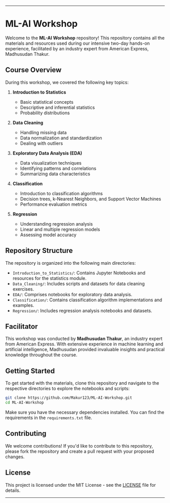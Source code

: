 

---

# ML-AI Workshop

Welcome to the **ML-AI Workshop** repository! This repository contains all the materials and resources used during our intensive two-day hands-on experience, facilitated by an industry expert from American Express, Madhusudan Thakur.

## Course Overview

During this workshop, we covered the following key topics:

1. **Introduction to Statistics**
   - Basic statistical concepts
   - Descriptive and inferential statistics
   - Probability distributions

2. **Data Cleaning**
   - Handling missing data
   - Data normalization and standardization
   - Dealing with outliers

3. **Exploratory Data Analysis (EDA)**
   - Data visualization techniques
   - Identifying patterns and correlations
   - Summarizing data characteristics

4. **Classification**
   - Introduction to classification algorithms
   - Decision trees, k-Nearest Neighbors, and Support Vector Machines
   - Performance evaluation metrics

5. **Regression**
   - Understanding regression analysis
   - Linear and multiple regression models
   - Assessing model accuracy

## Repository Structure

The repository is organized into the following main directories:

- `Introduction_to_Statistics/`: Contains Jupyter Notebooks and resources for the statistics module.
- `Data_Cleaning/`: Includes scripts and datasets for data cleaning exercises.
- `EDA/`: Comprises notebooks for exploratory data analysis.
- `Classification/`: Contains classification algorithm implementations and examples.
- `Regression/`: Includes regression analysis notebooks and datasets.

## Facilitator

This workshop was conducted by **Madhusudan Thakur**, an industry expert from American Express. With extensive experience in machine learning and artificial intelligence, Madhusudan provided invaluable insights and practical knowledge throughout the course.

## Getting Started

To get started with the materials, clone this repository and navigate to the respective directories to explore the notebooks and scripts:

```bash
git clone https://github.com/Makur123/ML-AI-Workshop.git
cd ML-AI-Workshop
```

Make sure you have the necessary dependencies installed. You can find the requirements in the `requirements.txt` file.

## Contributing

We welcome contributions! If you'd like to contribute to this repository, please fork the repository and create a pull request with your proposed changes.

## License

This project is licensed under the MIT License - see the [LICENSE](LICENSE) file for details.

---


